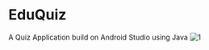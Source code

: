 # EduQuiz
A Quiz Application build on Android Studio using Java
![1](https://user-images.githubusercontent.com/88390574/141442877-216deb99-a3e5-405c-887c-6b0cf072a4a6.png)
